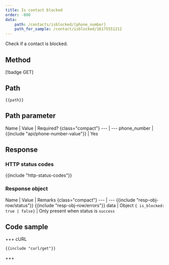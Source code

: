 ```yaml
---
title: Is contact blocked
order: -800
data:
    path: /contacts/isblocked/[phone_number]
    path_for_sample: /contact/isblocked/16175551212
---
```


Check if a contact is blocked.

## Method

[!badge GET]

## Path

`{{path}}`

## Path parameter

Name | Value | Required? {class="compact"}
--- | ---
phone_number | {{include "api/phone-number-value"}} | Yes

## Response

### HTTP status codes

{{include "http-status-codes"}}

### Response object

Name | Value | Remarks {class="compact"}
--- | ---
{{include "resp-obj-row/status"}}
{{include "resp-obj-row/errors"}}
data | Object `{ is_blocked: true | false}` | Only present when status is `success`

## Code sample

+++ cURL

```shell
{{include "curl/get"}}
```

+++
